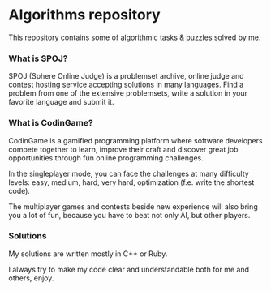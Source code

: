 # Algorithms repository
This repository contains some of algorithmic tasks & puzzles solved by me.

### What is SPOJ?
SPOJ (Sphere Online Judge) is a problemset archive, online judge and contest hosting service accepting solutions in many languages. Find a problem from one of the extensive problemsets, write a solution in your favorite language and submit it.

### What is CodinGame?
CodinGame is a gamified programming platform where software developers compete together to learn, improve their craft and discover great job opportunities through fun online programming challenges.

In the singleplayer mode, you can face the challenges at many difficulty levels: easy, medium, hard, very hard, optimization (f.e. write the shortest code).

The multiplayer games and contests beside new experience will also bring you a lot of fun, because you have to beat not only AI, but other players.

### Solutions

My solutions are written mostly in C++ or Ruby.

I always try to make my code clear and understandable both for me and others, enjoy.
